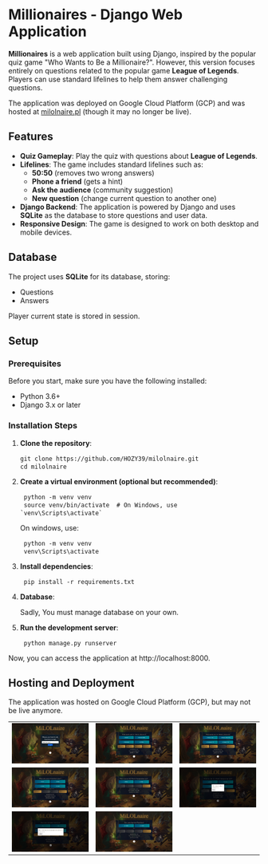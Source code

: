 # Millionaires  - Django Web Application

**Millionaires** is a web application built using Django, inspired by the popular quiz game "Who Wants to Be a Millionaire?". However, this version focuses entirely on questions related to the popular game **League of Legends**. Players can use standard lifelines to help them answer challenging questions.

The application was deployed on Google Cloud Platform (GCP) and was hosted at [milolnaire.pl](https://milolnaire.pl) (though it may no longer be live).

## Features

- **Quiz Gameplay**: Play the quiz with questions about **League of Legends**.
- **Lifelines**: The game includes standard lifelines such as:
  - **50:50** (removes two wrong answers)
  - **Phone a friend** (gets a hint)
  - **Ask the audience** (community suggestion)
  - **New question** (change current question to another one)
- **Django Backend**: The application is powered by Django and uses **SQLite** as the database to store questions and user data.
- **Responsive Design**: The game is designed to work on both desktop and mobile devices.

## Database

The project uses **SQLite** for its database, storing:
- Questions
- Answers

Player current state is stored in session.

## Setup

### Prerequisites
Before you start, make sure you have the following installed:
- Python 3.6+
- Django 3.x or later

### Installation Steps

1. **Clone the repository**:

   ```
   git clone https://github.com/HOZY39/milolnaire.git
   cd milolnaire
   ```
2. **Create a virtual environment (optional but recommended)**:
   ```
    python -m venv venv
    source venv/bin/activate  # On Windows, use `venv\Scripts\activate`
    ```
   On windows, use:
   ```
    python -m venv venv
    venv\Scripts\activate
    ```
3. **Install dependencies**:
   ```
    pip install -r requirements.txt
    ```
4. **Database**:

   Sadly, You must manage database on your own.
6. **Run the development server**:
   ```
    python manage.py runserver
    ```
Now, you can access the application at http://localhost:8000.

## Hosting and Deployment

The application was hosted on Google Cloud Platform (GCP), but may not be live anymore.


<table>
  <tr>
    <td>
      <a href="img_readme/1.png">
        <img src="img_readme/1.png" width="300px" />
      </a>
    </td>
    <td>
      <a href="img_readme/2.png">
        <img src="img_readme/2.png" width="300px" />
      </a>
    </td>
    <td>
      <a href="img_readme/3.png">
        <img src="img_readme/3.png" width="300px" />
      </a>
    </td>
  </tr>
  <tr>
    <td>
      <a href="img_readme/4.png">
        <img src="img_readme/4.png" width="300px" />
      </a>
    </td>
    <td>
      <a href="img_readme/5.png">
        <img src="img_readme/5.png" width="300px" />
      </a>
    </td>
    <td>
      <a href="img_readme/6.png">
        <img src="img_readme/6.png" width="300px" />
      </a>
    </td>
  </tr>
  <tr>
    <td>
      <a href="img_readme/7.png">
        <img src="img_readme/7.png" width="300px" />
      </a>
    </td>
    <td>
      <a href="img_readme/8.png">
        <img src="img_readme/8.png" width="300px" />
      </a>
    </td>
  </tr>
</table>

